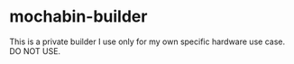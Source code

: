 # mochabin-builder
This is a private builder I use only for my own specific hardware use case. DO NOT USE.
